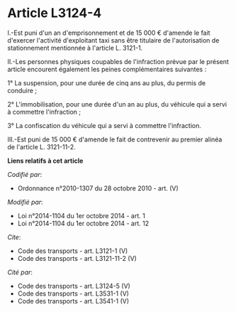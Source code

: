 # Article L3124-4

I.-Est puni d'un an d'emprisonnement et de 15 000 € d'amende le fait d'exercer l'activité d'exploitant taxi sans être
titulaire de l'autorisation de stationnement mentionnée à l'article L. 3121-1. 

II.-Les personnes physiques coupables de l'infraction prévue par le présent article encourent également les peines
complémentaires suivantes : 

1° La suspension, pour une durée de cinq ans au plus, du permis de conduire ; 

2° L'immobilisation, pour une durée d'un an au plus, du véhicule qui a servi à commettre l'infraction ; 

3° La confiscation du véhicule qui a servi à commettre l'infraction. 

III.-Est puni de 15 000 € d'amende le fait de contrevenir au premier alinéa de l'article L. 3121-11-2.

**Liens relatifs à cet article**

_Codifié par_:

  - Ordonnance n°2010-1307 du 28 octobre 2010 - art. (V)

_Modifié par_:

  - Loi n°2014-1104 du 1er octobre 2014 - art. 1
  - Loi n°2014-1104 du 1er octobre 2014 - art. 12

_Cite_:

  - Code des transports - art. L3121-1 (V)
  - Code des transports - art. L3121-11-2 (V)

_Cité par_:

  - Code des transports - art. L3124-5 (V)
  - Code des transports - art. L3531-1 (V)
  - Code des transports - art. L3541-1 (V)
